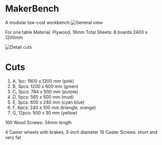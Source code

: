 # MakerBench
A modular low-cost workbench
![General view](https://live.staticflickr.com/65535/53095180878_35ceaecfef_b.jpg)

For one table
Material: Plywood, 18mm
Total Sheets: 6 boards 2400 x 1200mm

![Detail cuts](https://live.staticflickr.com/65535/53095089780_b545734fc6_b.jpg)
# Cuts
1. A, 1pc: 1900 x 1200 mm (pink)
2. B, 3pcs: 1200 x 600 mm (green)
3. C, 3pcs: 784 x 500 mm (purple)
4. D, 5pcs: 565 x 500 mm (mud)
5. E, 3pcs: 600 x 240 mm (cyan blue)
6. F, 6pcs: 240 x 100 mm (triangle, orange)
7. G, 12pcs: 500 x 30 mm (yellow)

100 Wood Screws: 34mm length

4 Caster wheels with brakes, 3-inch diameter
16 Caster Screws: short and very fat
